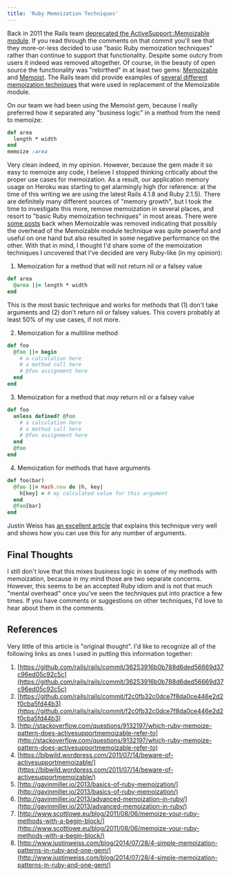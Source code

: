 ```yaml
---
title: 'Ruby Memoization Techniques'
---
```


Back in 2011 the Rails team [deprecated the ActiveSupport::Memoizable module](https://github.com/rails/rails/commit/36253916b0b788d6ded56669d37c96ed05c92c5c).  If you read through the comments on that commit you'll see that they more-or-less decided to use "basic Ruby memoization techniques" rather than continue to support that functionality.  Despite some outcry from users it indeed was removed altogether.  Of course, in the beauty of open source the functionality was "rebirthed" in at least two gems: [Memoizable](https://github.com/dkubb/memoizable) and [Memoist](https://github.com/matthewrudy/memoist).  The Rails team did provide examples of [several different memoization techniques](https://github.com/rails/rails/commit/f2c0fb32c0dce7f8da0ce446e2d2f0cba5fd44b3) that were used in replacement of the Memoizable module.

On our team we had been using the Memoist gem, because I really preferred how it separated any "business logic" in a method from the need to memoize:

```ruby
def area
  length * width
end
memoize :area
```

Very clean indeed, in my opinion.  However, because the gem made it so easy to memoize any code, I believe I stopped thinking critically about the proper use cases for memoization.  As a result, our application memory usage on Heroku was starting to get alarmingly high (for reference: at the time of this writing we are using the latest Rails 4.1.8 and Ruby 2.1.5).  There are definitely many different sources of "memory growth", but I took the time to investigate this more, remove memoization in several places, and resort to "basic Ruby memoization techniques" in most areas.  There were [some posts](https://bibwild.wordpress.com/2011/07/14/beware-of-activesupportmemoizable/) back when Memoizable was removed indicating that possibly the overhead of the Memoizable module technique was quite powerful and useful on one hand but also resulted in some negative performance on the other.  With that in mind, I thought I'd share some of the memoization techniques I uncovered that I've decided are very Ruby-like (in my opinion):

1) Memoization for a method that will not return nil or a falsey value

```ruby
def area
  @area ||= length * width
end
```

This is the most basic technique and works for methods that (1) don't take arguments and (2) don't return nil or falsey values.  This covers probably at least 50% of my use cases, if not more.

2) Memoization for a multiline method

```ruby
def foo
  @foo ||= begin
    # a calculation here
    # a method call here
    # @foo assignment here
  end
end
```

3) Memoization for a method that *may* return nil or a falsey value

```ruby
def foo
  unless defined? @foo
    # a calculation here
    # a method call here
    # @foo assignment here
  end
  @foo
end
```

4) Memoization for methods that have arguments

```ruby
def foo(bar)
  @foo ||= Hash.new do |h, key|
    h[key] = # my calculated value for this argument
  end
  @foo[bar]
end
```

Justin Weiss has [an excellent article](http://www.justinweiss.com/blog/2014/07/28/4-simple-memoization-patterns-in-ruby-and-one-gem/) that explains this technique very well and shows how you can use this for any number of arguments.

## Final Thoughts ##

I still don't love that this mixes business logic in some of my methods with memoization, because in my mind those are two separate concerns.  However, this seems to be an accepted Ruby idiom and is not that much "mental overhead" once you've seen the techniques put into practice a few times.  If you have comments or suggestions on other techniques, I'd love to hear about them in the comments.

## References ##

Very little of this article is "original thought".  I'd like to recognize all of the following links as ones I used in putting this information together:

1. [https://github.com/rails/rails/commit/36253916b0b788d6ded56669d37c96ed05c92c5c](https://github.com/rails/rails/commit/36253916b0b788d6ded56669d37c96ed05c92c5c)
2. [https://github.com/rails/rails/commit/f2c0fb32c0dce7f8da0ce446e2d2f0cba5fd44b3](https://github.com/rails/rails/commit/f2c0fb32c0dce7f8da0ce446e2d2f0cba5fd44b3)
3. [http://stackoverflow.com/questions/9132197/which-ruby-memoize-pattern-does-activesupportmemoizable-refer-to](http://stackoverflow.com/questions/9132197/which-ruby-memoize-pattern-does-activesupportmemoizable-refer-to)
4. [https://bibwild.wordpress.com/2011/07/14/beware-of-activesupportmemoizable/](https://bibwild.wordpress.com/2011/07/14/beware-of-activesupportmemoizable/)
5. [http://gavinmiller.io/2013/basics-of-ruby-memoization/](http://gavinmiller.io/2013/basics-of-ruby-memoization/)
6. [http://gavinmiller.io/2013/advanced-memoization-in-ruby/](http://gavinmiller.io/2013/advanced-memoization-in-ruby/)
7. [http://www.scottlowe.eu/blog/2011/08/06/memoize-your-ruby-methods-with-a-begin-block/](http://www.scottlowe.eu/blog/2011/08/06/memoize-your-ruby-methods-with-a-begin-block/)
8. [http://www.justinweiss.com/blog/2014/07/28/4-simple-memoization-patterns-in-ruby-and-one-gem/](http://www.justinweiss.com/blog/2014/07/28/4-simple-memoization-patterns-in-ruby-and-one-gem/)